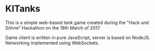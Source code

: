# KITanks

This is a simple web-based tank game created during the "Hack und Söhne" Hackathon on the 18th March of 2017.

Game client is written in pure JavaScript, server is based on NodeJS. Networking implemented using WebSockets.
